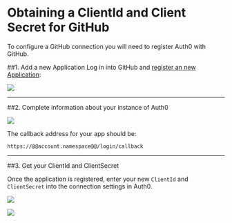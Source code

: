 # Obtaining a ClientId and Client Secret for GitHub

To configure a GitHub connection you will need to register Auth0 with GitHub.

##1. Add a new Application
Log in into GitHub and [register an new Application](https://github.com/settings/applications/new):

![](@@env.MEDIA_URL@@/articles/connections/github/github-addapp-1.png)

---

##2. Complete information about your instance of Auth0

![](@@env.MEDIA_URL@@/articles/connections/github/github-addapp-2.png)

The callback address for your app should be:

	https://@@account.namespace@@/login/callback

---

##3. Get your ClientId and ClientSecret

Once the application is registered, enter your new `ClientId` and `ClientSecret` into the connection settings in Auth0.

![](@@env.MEDIA_URL@@/articles/connections/github/github-addapp-3.png)

![](@@env.MEDIA_URL@@/articles/connections/github/github-addapp-4.png)
